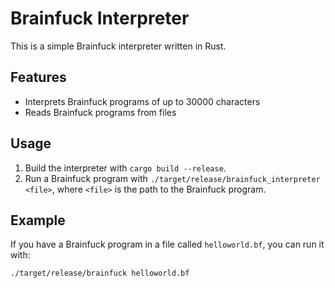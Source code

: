 # Brainfuck Interpreter

This is a simple Brainfuck interpreter written in Rust.

## Features

- Interprets Brainfuck programs of up to 30000 characters
- Reads Brainfuck programs from files

## Usage

1. Build the interpreter with `cargo build --release`.
2. Run a Brainfuck program with `./target/release/brainfuck_interpreter <file>`, where `<file>` is the path to the Brainfuck program.

## Example

If you have a Brainfuck program in a file called `helloworld.bf`, you can run it with:

```bash
./target/release/brainfuck helloworld.bf
```
